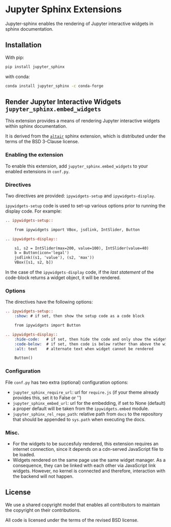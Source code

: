 # Jupyter Sphinx Extensions

Jupyter-sphinx enables the rendering of Jupyter interactive widgets in sphinx
documentation.

## Installation

With pip:

```bash
pip install jupyter_sphinx
```

with conda:

```bash
conda install jupyter_sphinx -c conda-forge
```

## Render Jupyter Interactive Widgets `jupyter_sphinx.embed_widgets`

This extension provides a means of rendering Jupyter interactive widgets within
sphinx documentation.

It is derived from the [`altair`](https://github.com/altair-viz/altair) sphinx
extension, which is distributed under the terms of the BSD 3-Clause license.

### Enabling the extension

To enable this extension, add `jupyter_sphinx.embed_widgets` to your enabled
extensions in `conf.py`.

### Directives

Two directives are provided: `ipywidgets-setup` and `ipywidgets-display`.

`ipywidgets-setup` code is used to set-up various options
prior to running the display code. For example:

```rst
.. ipywidgets-setup::

	from ipywidgets import VBox, jsdlink, IntSlider, Button

.. ipywidgets-display::

    s1, s2 = IntSlider(max=200, value=100), IntSlider(value=40)
    b = Button(icon='legal')
    jsdlink((s1, 'value'), (s2, 'max'))
    VBox([s1, s2, b])
```

In the case of the `ipywidgets-display` code, if the *last statement* of the
code-block returns a widget object, it will be rendered.

### Options

The directives have the following options:

```rst
.. ipywidgets-setup::
    :show: # if set, then show the setup code as a code block

    from ipywidgets import Button

.. ipywidgets-display::
    :hide-code:   # if set, then hide the code and only show the widget
    :code-below:  # if set, then code is below rather than above the widget
    :alt: text    # alternate text when widget cannot be rendered

    Button()
```

### Configuration

File `conf.py` has two extra (optional) configuration options:

 * `jupyter_sphinx_require_url`: url for `require.js` (if your theme already provides this, set it to False or '')
 * `jupyter_sphinx_embed_url`: url for the embedding, if set to None (default) a proper default will be taken from the `ipywidgets.embed` module.
 * `jupyter_sphinx_rel_repo_path`: relative path from `docs` to the repository that should be appended to `sys.path` when executing the docs.

### Misc.

- For the widgets to be succesfuly rendered, this extension requires an
  internet connection, since it depends on a cdn-served JavaScript file to be
  loaded.
- Widgets rendered on the same page use the same widget manager. As a
  consequence, they can be linked with each other via JavaScript link widgets.
  However, no kernel is connected and therefore, interaction with the backend
  will not happen.

## License

We use a shared copyright model that enables all contributors to maintain the
copyright on their contributions.

All code is licensed under the terms of the revised BSD license.
